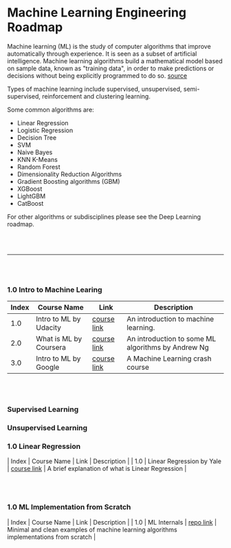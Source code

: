 # Machine Learning Engineering Roadmap

Machine learning (ML) is the study of computer algorithms that improve automatically through experience.  It is seen as a subset of artificial intelligence. Machine learning algorithms build a mathematical model based on sample data, known as "training data", in order to make predictions or decisions without being explicitly programmed to do so. [source](https://en.wikipedia.org/wiki/Machine_learning)

Types of machine learning include supervised, unsupervised, semi-supervised, reinforcement and clustering learning.

Some common algorithms are:

- Linear Regression
- Logistic Regression
- Decision Tree
- SVM
- Naive Bayes
- KNN K-Means
- Random Forest
- Dimensionality Reduction Algorithms
- Gradient Boosting algorithms (GBM)
- XGBoost
- LightGBM
- CatBoost

For other algorithms or subdisciplines please see the Deep Learning roadmap.

<br><br>

---

<br><br>

### 1.0 Intro to Machine Learing

| Index | Course Name | Link | Description |
| ------ | -------------------- | ---- | ------------ |
| 1.0 | Intro to ML by Udacity  | [course link](https://www.udacity.com/course/intro-to-machine-learning--ud120) | An introduction to machine learning. |
| 2.0 | What is ML by Coursera | [course link](https://www.coursera.org/lecture/machine-learning/what-is-machine-learning-Ujm7v) | An introduction to some ML algorithms by Andrew Ng |
| 3.0 | Intro to ML by Google | [course link](https://developers.google.com/machine-learning/crash-course/ml-intro) | A Machine Learning crash course |

<br><br>

### Supervised Learning


### Unsupervised Learning

### 1.0 Linear Regression

| Index | Course Name | Link | Description |
| 1.0 | Linear Regression by Yale  | [course link](http://www.stat.yale.edu/Courses/1997-98/101/linreg.htm) | A brief explanation of what is Linear Regression |

<br><br>

### 1.0 ML Implementation from Scratch

| Index | Course Name | Link | Description |
| 1.0 | ML Internals  | [repo link](https://github.com/rushter/MLAlgorithms) | Minimal and clean examples of machine learning algorithms implementations from scratch |

<br><br>




